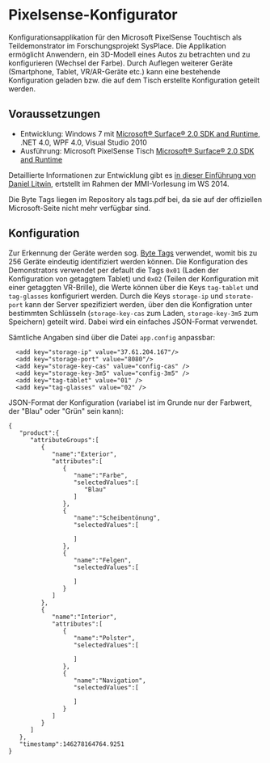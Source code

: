 ﻿Pixelsense-Konfigurator
=======================

Konfigurationsapplikation für den Microsoft PixelSense Touchtisch als Teildemonstrator im Forschungsprojekt SysPlace. Die Applikation ermöglicht Anwendern, ein 3D-Modell eines Autos zu betrachten und zu konfigurieren (Wechsel der Farbe). Durch Auflegen weiterer Geräte (Smartphone, Tablet, VR/AR-Geräte etc.) kann eine bestehende Konfiguration geladen bzw. die auf dem Tisch erstellte Konfiguration geteilt werden.

Voraussetzungen
-----
- Entwicklung: Windows 7 mit [Microsoft® Surface® 2.0 SDK and Runtime](https://www.microsoft.com/en-us/download/details.aspx?id=26716), .NET 4.0, WPF 4.0, Visual Studio 2010
- Ausführung: Microsoft PixelSense Tisch [Microsoft® Surface® 2.0 SDK and Runtime](https://www.microsoft.com/en-us/download/details.aspx?id=26716)

Detaillierte Informationen zur Entwicklung gibt es [in dieser Einführung von Daniel Litwin](http://services.informatik.hs-mannheim.de/~kohler/MMI/PixelsenseEinfuehrung.pdf), ertstellt im Rahmen der MMI-Vorlesung im WS 2014.

Die Byte Tags liegen im Repository als tags.pdf bei, da sie auf der offiziellen Microsoft-Seite nicht mehr verfügbar sind.

Konfiguration
-----
Zur Erkennung der Geräte werden sog. [Byte Tags](https://msdn.microsoft.com/en-us/library/ee804885(v=surface.10).aspx) verwendet, womit bis zu 256 Geräte eindeutig identifiziert werden können. Die Konfiguration des Demonstrators verwendet per default die Tags `0x01` (Laden der Konfiguration von getaggtem Tablet) und `0x02` (Teilen der Konfiguration mit einer getaggten VR-Brille), die Werte können über die Keys `tag-tablet` und `tag-glasses` konfiguriert werden. Durch die Keys `storage-ip` und `storate-port` kann der Server spezifiziert werden, über den die Konfigration unter bestimmten Schlüsseln (`storage-key-cas` zum Laden, `storage-key-3m5` zum Speichern) geteilt wird. Dabei wird ein einfaches JSON-Format verwendet.

Sämtliche Angaben sind über die Datei `app.config` anpassbar:

```
  <add key="storage-ip" value="37.61.204.167"/>
  <add key="storage-port" value="8080"/>
  <add key="storage-key-cas" value="config-cas" />
  <add key="storage-key-3m5" value="config-3m5" />
  <add key="tag-tablet" value="01" />
  <add key="tag-glasses" value="02" />

```

JSON-Format der Konfiguration (variabel ist im Grunde nur der Farbwert, der "Blau" oder "Grün" sein kann):

```
{
   "product":{
      "attributeGroups":[
         {
            "name":"Exterior",
            "attributes":[
               {
                  "name":"Farbe",
                  "selectedValues":[
                     "Blau"
                  ]
               },
               {
                  "name":"Scheibentönung",
                  "selectedValues":[

                  ]
               },
               {
                  "name":"Felgen",
                  "selectedValues":[

                  ]
               }
            ]
         },
         {
            "name":"Interior",
            "attributes":[
               {
                  "name":"Polster",
                  "selectedValues":[

                  ]
               },
               {
                  "name":"Navigation",
                  "selectedValues":[

                  ]
               }
            ]
         }
      ]
   },
   "timestamp":146278164764.9251
}

```